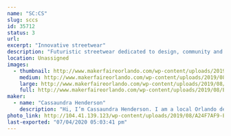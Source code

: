 ```yaml
---
name: "SC:CS"
slug: sccs
id: 35712
status: 3
url: 
excerpt: "Innovative streetwear"
description: "Futuristic streetwear dedicated to design, community and traditional principles. Distinctive patterns and explicit stitching which eliminates its mediocrity and dull fashion entry. High leveled fashion with contemporary attitude. A brand made for Stars. "
location: Unassigned
images:
  - thumbnail: http://www.makerfaireorlando.com/wp-content/uploads/2019/08/EF516D14-CE65-42BE-99D1-84E082506CE2.jpeg
    medium: http://www.makerfaireorlando.com/wp-content/uploads/2019/08/EF516D14-CE65-42BE-99D1-84E082506CE2.jpeg
    large: http://www.makerfaireorlando.com/wp-content/uploads/2019/08/EF516D14-CE65-42BE-99D1-84E082506CE2.jpeg
    full: http://www.makerfaireorlando.com/wp-content/uploads/2019/08/EF516D14-CE65-42BE-99D1-84E082506CE2.jpeg
maker:
  - name: "Cassaundra Henderson"
    description: "Hi, I’m Cassaundra Henderson. I am a local Orlando design artist who creates unique streetwear designs on quality fabrics and canvases. My brand is founded on quality, creativity and innovation."
photo_link: http://104.41.139.123/wp-content/uploads/2019/08/A24F7AF9-E350-4C11-AA32-DABB58325DFA-768x1024.jpeg
last-exported: "07/04/2020 05:03:41 pm"
---
```

